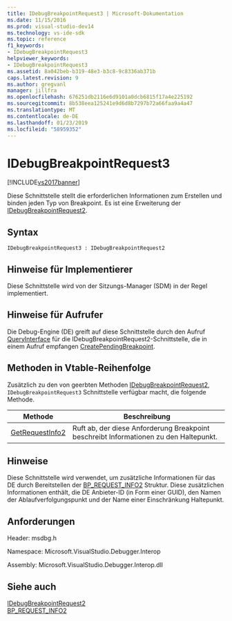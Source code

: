 ```yaml
---
title: IDebugBreakpointRequest3 | Microsoft-Dokumentation
ms.date: 11/15/2016
ms.prod: visual-studio-dev14
ms.technology: vs-ide-sdk
ms.topic: reference
f1_keywords:
- IDebugBreakpointRequest3
helpviewer_keywords:
- IDebugBreakpointRequest3
ms.assetid: 8a042beb-b319-48e3-b3c8-9c8336ab371b
caps.latest.revision: 9
ms.author: gregvanl
manager: jillfra
ms.openlocfilehash: 676251db2116e6d9101a0dcb6815f17a4e225192
ms.sourcegitcommit: 8b538eea125241e9d6d8b7297b72a66faa9a4a47
ms.translationtype: MT
ms.contentlocale: de-DE
ms.lasthandoff: 01/23/2019
ms.locfileid: "58959352"
---
```

# <a name="idebugbreakpointrequest3"></a>IDebugBreakpointRequest3
[!INCLUDE[vs2017banner](../../../includes/vs2017banner.md)]

Diese Schnittstelle stellt die erforderlichen Informationen zum Erstellen und binden jeden Typ von Breakpoint. Es ist eine Erweiterung der [IDebugBreakpointRequest2](../../../extensibility/debugger/reference/idebugbreakpointrequest2.md).  
  
## <a name="syntax"></a>Syntax  
  
```  
IDebugBreakpointRequest3 : IDebugBreakpointRequest2  
```  
  
## <a name="notes-for-implementers"></a>Hinweise für Implementierer  
 Diese Schnittstelle wird von der Sitzungs-Manager (SDM) in der Regel implementiert.  
  
## <a name="notes-for-callers"></a>Hinweise für Aufrufer  
 Die Debug-Engine (DE) greift auf diese Schnittstelle durch den Aufruf [QueryInterface](http://msdn.microsoft.com/library/62fce95e-aafa-4187-b50b-e6611b74c3b3) für die IDebugBreakpointRequest2-Schnittstelle, die in einem Aufruf empfangen [CreatePendingBreakpoint](../../../extensibility/debugger/reference/idebugengine2-creatependingbreakpoint.md).  
  
## <a name="methods-in-vtable-order"></a>Methoden in Vtable-Reihenfolge  
 Zusätzlich zu den von geerbten Methoden [IDebugBreakpointRequest2](../../../extensibility/debugger/reference/idebugbreakpointrequest2.md), `IDebugBreakpointRequest3` Schnittstelle verfügbar macht, die folgende Methode.  
  
|Methode|Beschreibung|  
|------------|-----------------|  
|[GetRequestInfo2](../../../extensibility/debugger/reference/idebugbreakpointrequest3-getrequestinfo2.md)|Ruft ab, der diese Anforderung Breakpoint beschreibt Informationen zu den Haltepunkt.|  
  
## <a name="remarks"></a>Hinweise  
 Diese Schnittstelle wird verwendet, um zusätzliche Informationen für das DE durch Bereitstellen der [BP_REQUEST_INFO2](../../../extensibility/debugger/reference/bp-request-info2.md) Struktur. Diese zusätzlichen Informationen enthält, die DE Anbieter-ID (in Form einer GUID), den Namen der Ablaufverfolgungspunkt und der Name einer Einschränkung Haltepunkt.  
  
## <a name="requirements"></a>Anforderungen  
 Header: msdbg.h  
  
 Namespace: Microsoft.VisualStudio.Debugger.Interop  
  
 Assembly: Microsoft.VisualStudio.Debugger.Interop.dll  
  
## <a name="see-also"></a>Siehe auch  
 [IDebugBreakpointRequest2](../../../extensibility/debugger/reference/idebugbreakpointrequest2.md)   
 [BP_REQUEST_INFO2](../../../extensibility/debugger/reference/bp-request-info2.md)
